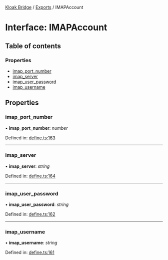 [Kloak Bridge](../README.md) / [Exports](../modules.md) / IMAPAccount

# Interface: IMAPAccount

## Table of contents

### Properties

- [imap\_port\_number](imapaccount.md#imap_port_number)
- [imap\_server](imapaccount.md#imap_server)
- [imap\_user\_password](imapaccount.md#imap_user_password)
- [imap\_username](imapaccount.md#imap_username)

## Properties

### imap\_port\_number

• **imap\_port\_number**: *number*

Defined in: [define.ts:163](https://github.com/CoNET-project/kloak-bridge/blob/feaa5e6/src/define.ts#L163)

___

### imap\_server

• **imap\_server**: *string*

Defined in: [define.ts:164](https://github.com/CoNET-project/kloak-bridge/blob/feaa5e6/src/define.ts#L164)

___

### imap\_user\_password

• **imap\_user\_password**: *string*

Defined in: [define.ts:162](https://github.com/CoNET-project/kloak-bridge/blob/feaa5e6/src/define.ts#L162)

___

### imap\_username

• **imap\_username**: *string*

Defined in: [define.ts:161](https://github.com/CoNET-project/kloak-bridge/blob/feaa5e6/src/define.ts#L161)
